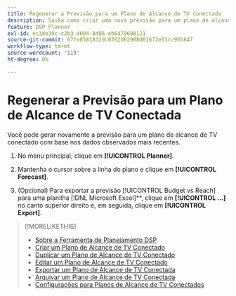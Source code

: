 ```yaml
---
title: Regenerar a Previsão para um Plano de Alcance de TV Conectada
description: Saiba como criar uma nova previsão para um plano de alcance de TV conectado.
feature: DSP Planner
exl-id: ec3de39c-c2b3-4004-8d86-eb6479608121
source-git-commit: 67fe8581832dc0762d62908d01672e53cc95b847
workflow-type: tm+mt
source-wordcount: '119'
ht-degree: 0%

---
```


# Regenerar a Previsão para um Plano de Alcance de TV Conectada

Você pode gerar novamente a previsão para um plano de alcance de TV conectado com base nos dados observados mais recentes.

1. No menu principal, clique em **[!UICONTROL Planner]**.

1. Mantenha o cursor sobre a linha do plano e clique em **[!UICONTROL Forecast]**.

1. (Opcional) Para exportar a previsão [!UICONTROL Budget vs Reach] para uma planilha [!DNL Microsoft Excel]**, clique em **[!UICONTROL ...]** no canto superior direito e, em seguida, clique em **[!UICONTROL Export]**.

>[!MORELIKETHIS]
>
>* [Sobre a Ferramenta de Planejamento DSP](planner-about.md)
>* [Criar um Plano de Alcance de TV Conectado](planner-create.md)
>* [Duplicar um Plano de Alcance de TV Conectado](planner-duplicate.md)
>* [Editar um Plano de Alcance de TV Conectado](planner-edit.md)
>* [Exportar um Plano de Alcance de TV Conectada](planner-export.md)
>* [Arquivar um Plano de Alcance de TV Conectada](planner-archive.md)
>* [Configurações para Planos de Alcance de TV Conectados](planner-settings.md)
